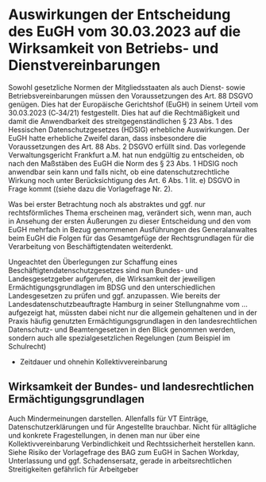 # Auswirkungen der Entscheidung des EuGH vom 30.03.2023 auf die Wirksamkeit von Betriebs- und Dienstvereinbarungen
  
Sowohl gesetzliche Normen der Mitgliedsstaaten als auch Dienst- sowie Betriebsvereinbarungen müssen den Voraussetzungen des Art. 88 DSGVO genügen. Dies hat der Europäische Gerichtshof (EuGH) in seinem Urteil vom 30.03.2023 (C‑34/21) festgestellt. Dies hat auf die Rechtmäßigkeit und damit die Anwendbarkeit des streitgegenständlichen § 23 Abs. 1 des Hessischen Datenschutzgesetzes (HDSIG) erhebliche Auswirkungen. Der EuGH hatte erhebliche Zweifel daran, dass insbesondere die Voraussetzungen des Art. 88 Abs. 2 DSGVO erfüllt sind. Das vorlegende Verwaltungsgericht Frankfurt a.M. hat nun endgültig zu entscheiden, ob nach den Maßstäben des EuGH die Norm des § 23 Abs. 1 HDSIG noch anwendbar sein kann und falls nicht, ob eine datenschutzrechtliche Wirkung noch unter Berücksichtigung des Art. 6 Abs. 1 lit. e) DSGVO in Frage kommt ((siehe dazu die Vorlagefrage Nr. 2).  

Was bei erster Betrachtung noch als abstraktes und ggf. nur rechtsförmliches Thema erscheinen mag, verändert sich, wenn man, auch in Ansehung der ersten Äußerungen zu dieser Entscheidung und den vom EuGH mehrfach in Bezug genommenen Ausführungen des Generalanwaltes beim EuGH die Folgen für das Gesamtgefüge der Rechtsgrundlagen für die Verarbeitung von Beschäftigtendaten weiterdenkt.

Ungeachtet den Überlegungen zur Schaffung eines Beschäftigtendatenschutzgesetzes sind nun Bundes- und Landesgesetzgeber aufgerufen, die Wirksamkeit der jeweiligen Ermächtigungsgrundlagen im BDSG und den unterschiedlichen Landesgesetzen zu prüfen und ggf. anzupassen. Wie bereits der Landesdatenschutzbeauftragte Hamburg in seiner Stellungnahme vom … aufgezeigt hat, müssten dabei nicht nur die allgemein gehaltenen und in der Praxis häufig genutzten Ermächtigungsgrundlagen in den landesrechtlichen Datenschutz- und Beamtengesetzen in den Blick genommen werden, sondern auch alle spezialgesetzlichen Regelungen (zum Beispiel im Schulrecht)

- Zeitdauer und ohnehin Kollektivvereinbarung

## Wirksamkeit der Bundes- und landesrechtlichen Ermächtigungsgrundlagen

Auch Mindermeinungen darstellen. Allenfalls für VT Einträge, Datenschutzerklärungen und für Angestellte brauchbar. Nicht für alltägliche und konkrete Fragestellungen, in denen man nur über eine Kollektivvereinbarung Verbindlichkeit und Rechtssicherheit herstellen kann. Siehe Risiko der Vorlagefrage des BAG zum EuGH in Sachen Workday, Unterlassung und ggf. Schadensersatz, gerade in arbeitsrechtlichen Streitigkeiten gefährlich für Arbeitgeber
